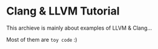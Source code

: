# Clang & LLVM Tutorial
This archieve is mainly about examples of LLVM & Clang...

Most of them are `toy code` :)
